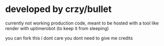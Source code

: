 # developed by crzy/bullet

currently not working production code, meant to be hosted with a tool like render with uptimerobot (to keep it from sleeping)

you can fork this i dont care you dont need to give me credits
